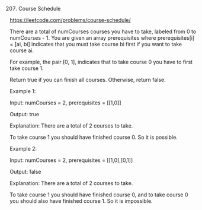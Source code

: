 207. Course Schedule

https://leetcode.com/problems/course-schedule/

There are a total of numCourses courses you have to take, labeled from 0 to numCourses - 1. You are given an array prerequisites where prerequisites[i] = [ai, bi] indicates that you must take course bi first if you want to take course ai.

For example, the pair [0, 1], indicates that to take course 0 you have to first take course 1.

Return true if you can finish all courses. Otherwise, return false.

 

Example 1:

Input: numCourses = 2, prerequisites = [[1,0]]

Output: true

Explanation: There are a total of 2 courses to take. 

To take course 1 you should have finished course 0. So it is possible.

Example 2:

Input: numCourses = 2, prerequisites = [[1,0],[0,1]]

Output: false

Explanation: There are a total of 2 courses to take. 

To take course 1 you should have finished course 0, and to take course 0 you should also have finished course 1. So it is impossible.
